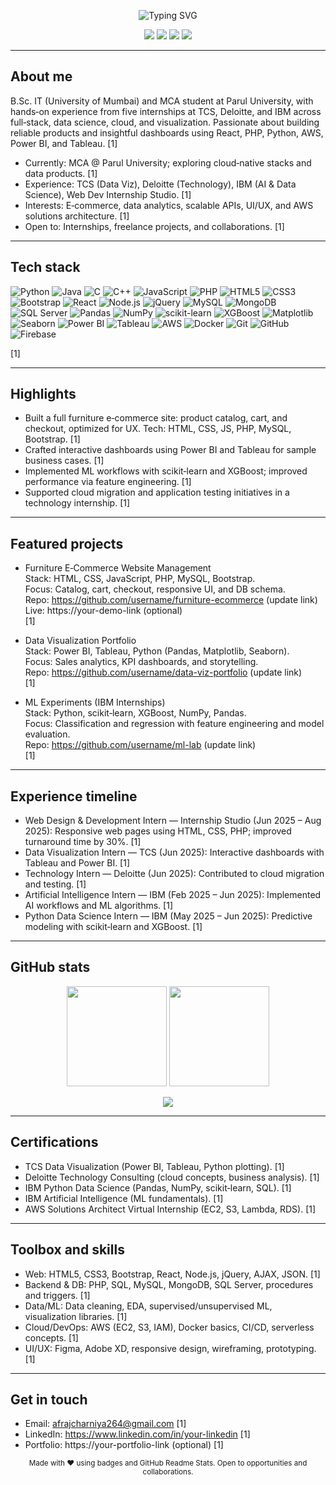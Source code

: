 <!-- Profile Header -->
<p align="center">
  <img src="https://readme-typing-svg.demolab.com?font=Inter&weight=600&size=26&pause=1200&color=0C87F2&center=true&vCenter=true&width=900&lines=Hi%2C+I'm+Afraj+Charaniya+%F0%9F%91%8B;Full‑stack+Developer+%7C+Data+Science+%7C+Cloud;Open+to+Internships+%26+Projects" alt="Typing SVG" />
</p>

<p align="center">
  <a href="mailto:afrajcharniya264@gmail.com"><img src="https://img.shields.io/badge/Email-afrajcharniya264%40gmail.com-0C87F2?style=for-the-badge&logo=gmail&logoColor=white" /></a>
  <a href="https://www.linkedin.com/in/your-linkedin"><img src="https://img.shields.io/badge/LinkedIn-Profile-0A66C2?style=for-the-badge&logo=linkedin&logoColor=white" /></a>
  <a href="https://github.com/username"><img src="https://img.shields.io/badge/GitHub-username-181717?style=for-the-badge&logo=github&logoColor=white" /></a>
  <img src="https://img.shields.io/badge/Location-India-28a745?style=for-the-badge" />
</p>

---

## About me
B.Sc. IT (University of Mumbai) and MCA student at Parul University, with hands‑on experience from five internships at TCS, Deloitte, and IBM across full‑stack, data science, cloud, and visualization. Passionate about building reliable products and insightful dashboards using React, PHP, Python, AWS, Power BI, and Tableau. [1]

- Currently: MCA @ Parul University; exploring cloud‑native stacks and data products. [1]
- Experience: TCS (Data Viz), Deloitte (Technology), IBM (AI & Data Science), Web Dev Internship Studio. [1]
- Interests: E‑commerce, data analytics, scalable APIs, UI/UX, and AWS solutions architecture. [1]
- Open to: Internships, freelance projects, and collaborations. [1]

---

## Tech stack
<p>
  <!-- Languages -->
  <img alt="Python" src="https://img.shields.io/badge/Python-3572A5?style=for-the-badge&logo=python&logoColor=white" />
  <img alt="Java" src="https://img.shields.io/badge/Java-b07219?style=for-the-badge&logo=openjdk&logoColor=white" />
  <img alt="C" src="https://img.shields.io/badge/C-555555?style=for-the-badge&logo=c&logoColor=white" />
  <img alt="C++" src="https://img.shields.io/badge/C%2B%2B-004482?style=for-the-badge&logo=cplusplus&logoColor=white" />
  <img alt="JavaScript" src="https://img.shields.io/badge/JavaScript-f1e05a?style=for-the-badge&logo=javascript&logoColor=black" />
  <img alt="PHP" src="https://img.shields.io/badge/PHP-4F5B93?style=for-the-badge&logo=php&logoColor=white" />
  
  <!-- Web -->
  <img alt="HTML5" src="https://img.shields.io/badge/HTML5-e34c26?style=for-the-badge&logo=html5&logoColor=white" />
  <img alt="CSS3" src="https://img.shields.io/badge/CSS3-563d7c?style=for-the-badge&logo=css3&logoColor=white" />
  <img alt="Bootstrap" src="https://img.shields.io/badge/Bootstrap-7952B3?style=for-the-badge&logo=bootstrap&logoColor=white" />
  <img alt="React" src="https://img.shields.io/badge/React-61DBFB?style=for-the-badge&logo=react&logoColor=black" />
  <img alt="Node.js" src="https://img.shields.io/badge/Node.js-44883e?style=for-the-badge&logo=nodedotjs&logoColor=white" />
  <img alt="jQuery" src="https://img.shields.io/badge/jQuery-0865A6?style=for-the-badge&logo=jquery&logoColor=white" />
  
  <!-- Databases -->
  <img alt="MySQL" src="https://img.shields.io/badge/MySQL-00618a?style=for-the-badge&logo=mysql&logoColor=white" />
  <img alt="MongoDB" src="https://img.shields.io/badge/MongoDB-10AA50?style=for-the-badge&logo=mongodb&logoColor=white" />
  <img alt="SQL Server" src="https://img.shields.io/badge/SQL%20Server-CC2927?style=for-the-badge&logo=microsoftsqlserver&logoColor=white" />
  
  <!-- Data / ML / Viz -->
  <img alt="Pandas" src="https://img.shields.io/badge/Pandas-130654?style=for-the-badge&logo=pandas&logoColor=white" />
  <img alt="NumPy" src="https://img.shields.io/badge/NumPy-013243?style=for-the-badge&logo=numpy&logoColor=white" />
  <img alt="scikit-learn" src="https://img.shields.io/badge/scikit--learn-F7931E?style=for-the-badge&logo=scikitlearn&logoColor=white" />
  <img alt="XGBoost" src="https://img.shields.io/badge/XGBoost-EB5B2A?style=for-the-badge&logo=xgboost&logoColor=white" />
  <img alt="Matplotlib" src="https://img.shields.io/badge/Matplotlib-0C61A0?style=for-the-badge&logo=plotly&logoColor=white" />
  <img alt="Seaborn" src="https://img.shields.io/badge/Seaborn-4C72B0?style=for-the-badge&logo=python&logoColor=white" />
  <img alt="Power BI" src="https://img.shields.io/badge/Power%20BI-F2C811?style=for-the-badge&logo=powerbi&logoColor=black" />
  <img alt="Tableau" src="https://img.shields.io/badge/Tableau-1F4390?style=for-the-badge&logo=tableau&logoColor=white" />
  
  <!-- Cloud / DevOps -->
  <img alt="AWS" src="https://img.shields.io/badge/AWS-FF9900?style=for-the-badge&logo=amazonaws&logoColor=black" />
  <img alt="Docker" src="https://img.shields.io/badge/Docker-2496ED?style=for-the-badge&logo=docker&logoColor=white" />
  <img alt="Git" src="https://img.shields.io/badge/Git-F05033?style=for-the-badge&logo=git&logoColor=white" />
  <img alt="GitHub" src="https://img.shields.io/badge/GitHub-181717?style=for-the-badge&logo=github&logoColor=white" />
  <img alt="Firebase" src="https://img.shields.io/badge/Firebase-FFCA28?style=for-the-badge&logo=firebase&logoColor=black" />
</p>
[1]

---

## Highlights
- Built a full furniture e‑commerce site: product catalog, cart, and checkout, optimized for UX. Tech: HTML, CSS, JS, PHP, MySQL, Bootstrap. [1]
- Crafted interactive dashboards using Power BI and Tableau for sample business cases. [1]
- Implemented ML workflows with scikit‑learn and XGBoost; improved performance via feature engineering. [1]
- Supported cloud migration and application testing initiatives in a technology internship. [1]

---

## Featured projects
- Furniture E‑Commerce Website Management  
  Stack: HTML, CSS, JavaScript, PHP, MySQL, Bootstrap.  
  Focus: Catalog, cart, checkout, responsive UI, and DB schema.  
  Repo: https://github.com/username/furniture-ecommerce (update link)  
  Live: https://your-demo-link (optional)  
  [1]

- Data Visualization Portfolio  
  Stack: Power BI, Tableau, Python (Pandas, Matplotlib, Seaborn).  
  Focus: Sales analytics, KPI dashboards, and storytelling.  
  Repo: https://github.com/username/data-viz-portfolio (update link)  
  [1]

- ML Experiments (IBM Internships)  
  Stack: Python, scikit‑learn, XGBoost, NumPy, Pandas.  
  Focus: Classification and regression with feature engineering and model evaluation.  
  Repo: https://github.com/username/ml-lab (update link)  
  [1]

---

## Experience timeline
- Web Design & Development Intern — Internship Studio (Jun 2025 – Aug 2025): Responsive web pages using HTML, CSS, PHP; improved turnaround time by 30%. [1]
- Data Visualization Intern — TCS (Jun 2025): Interactive dashboards with Tableau and Power BI. [1]
- Technology Intern — Deloitte (Jun 2025): Contributed to cloud migration and testing. [1]
- Artificial Intelligence Intern — IBM (Feb 2025 – Jun 2025): Implemented AI workflows and ML algorithms. [1]
- Python Data Science Intern — IBM (May 2025 – Jun 2025): Predictive modeling with scikit‑learn and XGBoost. [1]

---

## GitHub stats
<p align="center">
  <img src="https://github-readme-stats.vercel.app/api?username=username&show_icons=true&theme=tokyonight&hide_border=true" height="160" />
  <img src="https://github-readme-streak-stats.herokuapp.com?user=username&theme=tokyonight&hide_border=true" height="160" />
</p>

<p align="center">
  <img src="https://github-readme-activity-graph.vercel.app/graph?username=username&theme=tokyo-night&hide_border=true&custom_title=Contribution%20Graph" />
</p>

---

## Certifications
- TCS Data Visualization (Power BI, Tableau, Python plotting). [1]
- Deloitte Technology Consulting (cloud concepts, business analysis). [1]
- IBM Python Data Science (Pandas, NumPy, scikit‑learn, SQL). [1]
- IBM Artificial Intelligence (ML fundamentals). [1]
- AWS Solutions Architect Virtual Internship (EC2, S3, Lambda, RDS). [1]

---

## Toolbox and skills
- Web: HTML5, CSS3, Bootstrap, React, Node.js, jQuery, AJAX, JSON. [1]
- Backend & DB: PHP, SQL, MySQL, MongoDB, SQL Server, procedures and triggers. [1]
- Data/ML: Data cleaning, EDA, supervised/unsupervised ML, visualization libraries. [1]
- Cloud/DevOps: AWS (EC2, S3, IAM), Docker basics, CI/CD, serverless concepts. [1]
- UI/UX: Figma, Adobe XD, responsive design, wireframing, prototyping. [1]

---

## Get in touch
- Email: afrajcharniya264@gmail.com [1]
- LinkedIn: https://www.linkedin.com/in/your-linkedin [1]
- Portfolio: https://your-portfolio-link (optional) [1]

<!-- Footer -->
<p align="center">
  <sub>Made with ❤ using badges and GitHub Readme Stats. Open to opportunities and collaborations.</sub>
</p>